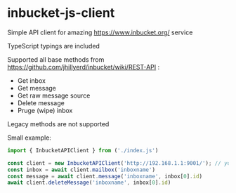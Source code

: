 # inbucket-js-client

Simple API client for amazing https://www.inbucket.org/ service

TypeScript typings are included

Supported all base methods from https://github.com/jhillyerd/inbucket/wiki/REST-API :
- Get inbox
- Get message
- Get raw message source
- Delete message
- Pruge (wipe) inbox

Legacy methods are not supported

Small example:
```typescript
import { InbucketAPIClient } from ('./index.js')

const client = new InbucketAPIClient('http://192.168.1.1:9001/'); // your base url
const inbox = await client.mailbox('inboxname') 
const message = await client.message('inboxname', inbox[0].id)
await client.deleteMessage('inboxname', inbox[0].id)
```